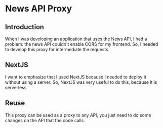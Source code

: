 # News API Proxy

## Introduction

When I was developing an application that uses the [News API](https://newsapi.org/), I had a problem: the news API couldn't enable CORS for my frontend. So, I needed to develop this proxy for intermediate the requests.

## NextJS

I want to emphasize that I used NextJS because I needed to deploy it without using a server. So, NextJS was very useful to do this, because it is serverless.

## Reuse

This proxy can be used as a proxy to any API, you just need to do some changes on the API that the code calls.
